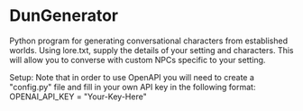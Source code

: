 # DunGenerator
Python program for generating conversational characters from established worlds. Using lore.txt, supply the details of your setting and characters. This will allow you to converse with custom NPCs specific to your setting.

Setup:
Note that in order to use OpenAPI you will need to create a "config.py" file and fill in your own API key in the following format:
OPENAI_API_KEY = "Your-Key-Here"